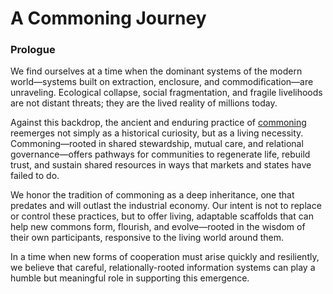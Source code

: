 # A Commoning Journey 
### Prologue

We find ourselves at a time when the dominant systems of the modern world—systems built on extraction, enclosure, and commodification—are unraveling. Ecological collapse, social fragmentation, and fragile livelihoods are not distant threats; they are the lived reality of millions today.

Against this backdrop, the ancient and enduring practice of [commoning](/understanding-the-map/appendices/glossary/#commoning) reemerges not simply as a historical curiosity, but as a living necessity. Commoning—rooted in shared stewardship, mutual care, and relational governance—offers pathways for communities to regenerate life, rebuild trust, and sustain shared resources in ways that markets and states have failed to do.

We honor the tradition of commoning as a deep inheritance, one that predates and will outlast the industrial economy. Our intent is not to replace or control these practices, but to offer living, adaptable scaffolds that can help new commons form, flourish, and evolve—rooted in the wisdom of their own participants, responsive to the living world around them.

In a time when new forms of cooperation must arise quickly and resiliently, we believe that careful, relationally-rooted information systems can play a humble but meaningful role in supporting this emergence.